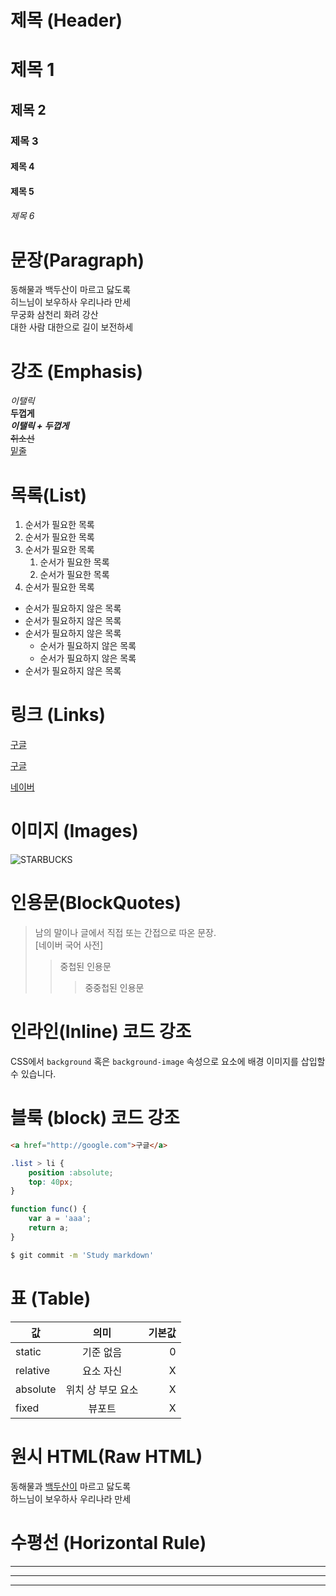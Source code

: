 # 제목 (Header)

# 제목 1
## 제목 2
### 제목 3
#### 제목 4
#### 제목 5
###### 제목 6

# 문장(Paragraph)

동해물과 백두산이 마르고 닳도록  
히느님이 보우하사 우리나라 만세  
무궁화 삼천리 화려 강산  
대한 사람 대한으로 길이 보전하세  


# 강조 (Emphasis)

_이탤릭_  
**두껍게**  
**_이탤릭 + 두껍게_**  
~~취소선~~  
<u>밑줄</u>  


# 목록(List)

1. 순서가 필요한 목록  
1. 순서가 필요한 목록  
1. 순서가 필요한 목록  
    1. 순서가 필요한 목록  
    1. 순서가 필요한 목록  
1. 순서가 필요한 목록  

- 순서가 필요하지 않은 목록  
- 순서가 필요하지 않은 목록  
- 순서가 필요하지 않은 목록  
    - 순서가 필요하지 않은 목록  
    - 순서가 필요하지 않은 목록  
- 순서가 필요하지 않은 목록  

# 링크 (Links)
<a href="http://google.com">구글 </a>

[구글](http://google.com)

[네이버](http://naver.com "네이버로 이동!" )

# 이미지 (Images)

![STARBUCKS](https://sensational-gumption-6f6575.netlify.app/images/starbucks_logo.png)


# 인용문(BlockQuotes)

> 남의 말이나 글에서 직접 또는 간접으로 따온 문장.  
>  [네이버 국어 사전]
>> 중첩된 인용문  
>>> 중중첩된 인용문

# 인라인(Inline) 코드 강조

CSS에서 `background` 혹은 `background-image` 속성으로 요소에 배경 이미지를 삽입할 수 있습니다.


# 블룩 (block) 코드 강조

```html
<a href="http://google.com">구글</a>
```


```css 
.list > li {
    position :absolute;
    top: 40px;
}
```

```javascript
function func() {
    var a = 'aaa';
    return a;
}
```

```bash
$ git commit -m 'Study markdown'
```


# 표 (Table)

값 | 의미 | 기본값
--|:--:|--:
static | 기준 없음 | 0
relative | 요소 자신 | X
absolute | 위치 상 부모 요소 | X
fixed | 뷰포트 | X


# 원시 HTML(Raw HTML)

동해물과 <u>백두산이</u> 마르고 닳도록<br /> 
하느님이 보우하사 우리나라 만세

# 수평선 (Horizontal Rule)
---
***
___
